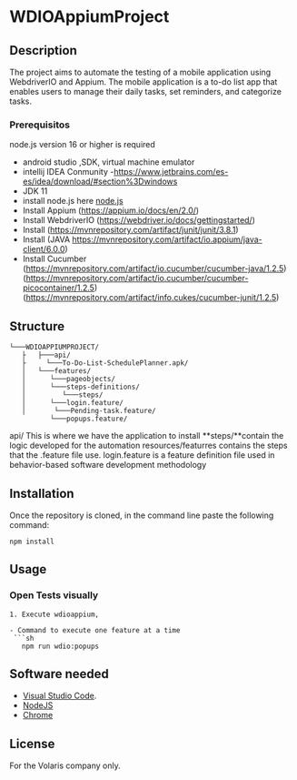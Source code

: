# WDIOAppiumProject


## Description
The project aims to automate the testing of a mobile application using WebdriverIO and Appium. 
The mobile application is a to-do list app that enables users to manage their daily tasks, set reminders, and categorize tasks.

### Prerequisitos
node.js version 16 or higher is required
* android studio ,SDK, virtual machine emulator
* intellij IDEA Conmunity -https://www.jetbrains.com/es-es/idea/download/#section%3Dwindows
* JDK 11
* install node.js here [node.js](https://nodejs.org/en/)
* Install Appium (https://appium.io/docs/en/2.0/)
* Install WebdriverIO (https://webdriver.io/docs/gettingstarted/)
* Install (https://mvnrepository.com/artifact/junit/junit/3.8.1) 
* Install (JAVA https://mvnrepository.com/artifact/io.appium/java-client/6.0.0)
* Install Cucumber (https://mvnrepository.com/artifact/io.cucumber/cucumber-java/1.2.5)
                    (https://mvnrepository.com/artifact/io.cucumber/cucumber-picocontainer/1.2.5)
                    (https://mvnrepository.com/artifact/info.cukes/cucumber-junit/1.2.5)


## Structure
```
└───WDIOAPPIUMPROJECT/
   ├   ├───api/
   ├     └───To-Do-List-SchedulePlanner.apk/
   │   └───features/
   │      └───pageobjects/   
   │      └───steps-definitions/
   │         └───steps/
   │      └───login.feature/ 
   │       └───Pending-task.feature/ 
          └───popups.feature/ 

```
api/ This is where we have the application to install
**steps/**contain the logic developed for the automation
resources/featurres contains the steps that the .feature file use.
login.feature is a feature definition file used in behavior-based software development methodology

## Installation
Once the repository is cloned, in the command line paste the following command: 
```
npm install
```
## Usage
### Open Tests visually
```
1. Execute wdioappium, 

- Command to execute one feature at a time
 ```sh
   npm run wdio:popups
 ```


## Software needed
- [Visual Studio Code](https://code.visualstudio.com/).
- [NodeJS](https://nodejs.org/en/)
- [Chrome](https://www.google.com/intl/es_mx/chrome/)

## License
For the Volaris company only.   


